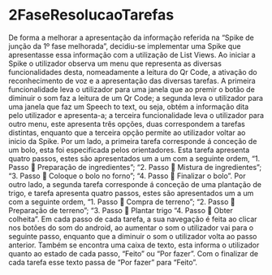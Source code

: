 # 2FaseResolucaoTarefas

De forma a melhorar a apresentação da informação referida na “Spike de junção da 1º fase melhorada”, decidiu-se implementar uma Spike que apresentasse essa informação com a utilização de List Views.
Ao iniciar a Spike o utilizador observa um menu que representa as diversas funcionalidades desta, nomeadamente a leitura do Qr Code, a ativação do reconhecimento de voz e a apresentação das diversas tarefas.
A primeira funcionalidade leva o utilizador para uma janela que ao premir o botão de diminuir o som faz a leitura de um Qr Code; a segunda leva o utilizador para uma janela que faz um Speech to text, ou seja, obtém a informação dita pelo utilizador e apresenta-a; a terceira funcionalidade leva o utilizador para outro menu, este apresenta três opções, duas correspondem a  tarefas distintas, enquanto que a terceira opção permite ao utilizador voltar ao inicio da Spike. 
Por um lado, a primeira tarefa corresponde á conceção de um bolo, esta foi especificada pelos orientadores. Esta tarefa apresenta quatro passos, estes são apresentados um a um com a seguinte ordem, “1. Passo  Preparação de ingredientes”; “2. Passo  Mistura de ingredientes”; “3. Passo  Coloque o bolo no forno”; “4. Passo  Finalizar o bolo”. 
Por outro lado, a segunda tarefa corresponde á conceção de uma plantação de trigo, e tarefa apresenta quatro passos, estes são apresentados um a um com a seguinte ordem, “1. Passo  Compra de terreno”; “2. Passo  Preparação de terreno”; “3. Passo  Plantar trigo “4. Passo  Obter colheita”. 
Em cada passo de cada tarefa, a sua navegação é feita ao clicar nos botões do som do android, ao aumentar o som o utilizador vai para o seguinte passo, enquanto que a diminuir o som o utilizador volta ao passo anterior. Também se encontra uma caixa de texto, esta informa o utilizador quanto ao estado de cada passo, “Feito” ou “Por fazer”. Com o finalizar de cada tarefa esse texto passa de “Por fazer” para “Feito”.

